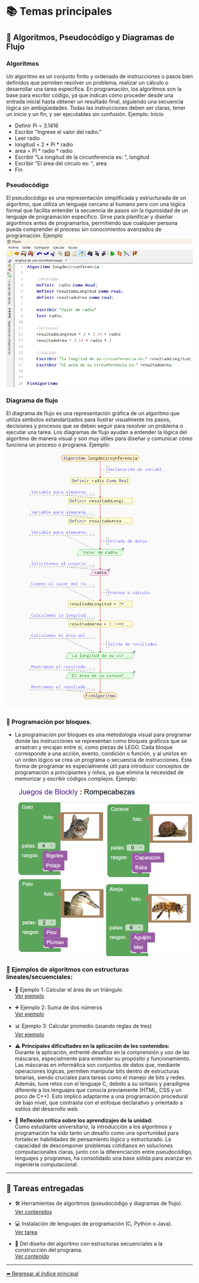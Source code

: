 # 📚 Temas principales

## 🚀 Algoritmos, Pseudocódigo y Diagramas de Flujo

### Algoritmos

Un algoritmo es un conjunto finito y ordenado de instrucciones o pasos bien definidos que permiten resolver un problema, realizar un cálculo o desarrollar una tarea específica. En programación, los algoritmos son la base para escribir código, ya que indican cómo proceder desde una entrada inicial hasta obtener un resultado final, siguiendo una secuencia lógica sin ambigüedades. Todas las instrucciones deben ser claras, tener un inicio y un fin, y ser ejecutables sin confusión. 
Ejemplo:
Inicio
- Definir Pi = 3.1416
- Escribir "Ingrese el valor del radio:"
- Leer radio
- longitud = 2 * Pi * radio
- area = Pi * radio * radio
- Escribir "La longitud de la circunferencia es: ", longitud
- Escribir "El área del círculo es: ", area
- Fin
  
### Pseudocódigo

El pseudocódigo es una representación simplificada y estructurada de un algoritmo, que utiliza un lenguaje cercano al humano pero con una lógica formal que facilita entender la secuencia de pasos sin la rigurosidad de un lenguaje de programación específico. Sirve para planificar y diseñar algoritmos antes de programarlos, permitiendo que cualquier persona pueda comprender el proceso sin conocimientos avanzados de programación. Ejemplo
![Ver imagen](https://github.com/ElvisGuayllas/Teor-a-de-la-Programaci-n/blob/main/imagenes/imagen1.png)

### Diagrama de flujo

El diagrama de flujo es una representación gráfica de un algoritmo que utiliza símbolos estandarizados para ilustrar visualmente los pasos, decisiones y procesos que se deben seguir para resolver un problema o ejecutar una tarea. Los diagramas de flujo ayudan a entender la lógica del algoritmo de manera visual y son muy útiles para diseñar y comunicar cómo funciona un proceso o programa. Ejemplo:
![Ver imagen](https://github.com/ElvisGuayllas/Teor-a-de-la-Programaci-n/blob/main/imagenes/Diagrama%20de%20flujo.png)

### 🔲 Programación por bloques.

- La programación por bloques es una metodología visual para programar donde las instrucciones se representan como bloques gráficos que se arrastran y encajan entre sí, como piezas de LEGO. Cada bloque corresponde a una acción, evento, condición o función, y al unirlos en un orden lógico se crea un programa o secuencia de instrucciones.
Esta forma de programar es especialmente útil para introducir conceptos de programación a principiantes y niños, ya que elimina la necesidad de memorizar y escribir códigos complejos. Ejemplp:
![Ver imagen](https://github.com/ElvisGuayllas/Teor-a-de-la-Programaci-n/blob/main/imagenes/Captura%20de%20pantalla%202025-10-29%20093359.png)

### 📝 Ejemplos de algoritmos con estructuras lineales/secuenciales:

  - 📐 Ejemplo 1: Calcular el área de un triángulo  
    [Ver ejemplo](https://drive.google.com/file/d/13cZiKv0I5dpiZwySM4mOnbFQwhAZLy4S/view?usp=drive_link)
  - ➕ Ejemplo 2: Suma de dos números  
    [Ver ejemplo](https://drive.google.com/file/d/1mTIYXC3VAUBSBnlm0lUgfeBFXFp8NgF-/view?usp=drive_link)
  - 📊 Ejemplo 3: Calcular promedio (usando reglas de tres)  
    [Ver ejemplo](https://drive.google.com/file/d/1n2TWoUnJHF-wFHQ8WyJarbQ1R6vtuZU4/view?usp=drive_link)
- ⚠️ **Principales dificultades en la aplicación de los contenidos:**  
  Durante la aplicación, enfrenté desafíos en la comprensión y uso de las máscaras, especialmente para entender su propósito y funcionamiento. Las máscaras en informática son conjuntos de datos que, mediante operaciones lógicas, permiten manipular bits dentro de estructuras binarias, siendo cruciales para tareas como el manejo de bits y redes.  
  Además, tuve retos con el lenguaje C, debido a su sintaxis y paradigma diferente a los lenguajes que conocía previamente (HTML, CSS y un poco de C++). Esto implicó adaptarme a una programación procedural de bajo nivel, que contrasta con el enfoque declarativo y orientado a estilos del desarrollo web.

- 💭 **Reflexión crítica sobre los aprendizajes de la unidad:**  
  Como estudiante universitario, la introducción a los algoritmos y programación ha sido tanto un desafío como una oportunidad para fortalecer habilidades de pensamiento lógico y estructurado. La capacidad de descomponer problemas cotidianos en soluciones computacionales claras, junto con la diferenciación entre pseudocódigo, lenguajes y programas, ha consolidado una base sólida para avanzar en ingeniería computacional.

---

## 📁 Tareas entregadas

- 🛠️ Herramientas de algoritmos (pseudocódigo y diagramas de flujo).  
  [Ver contenidos](https://drive.google.com/drive/folders/1tGIqUmd9aJRFrfWxw5vThZTEXGs_wXlc?usp=drive_link)

- 💻 Instalación de lenguajes de programación (C, Python o Java).  
  [Ver tarea](https://drive.google.com/file/d/14J7SAnPUKfMiSxT1s4EGUgtW_r7eQY0G/view?usp=drive_link)

- 🔄 Del diseño del algoritmo con estructuras secuenciales a la construcción del programa.  
  [Ver contenido](https://drive.google.com/file/d/1Roji2JPSVhwFUL0xn-KkCvRUT9IvwU12/view?usp=drive_link)

---

[⬅️ Regresar al índice principal](./index.md)

